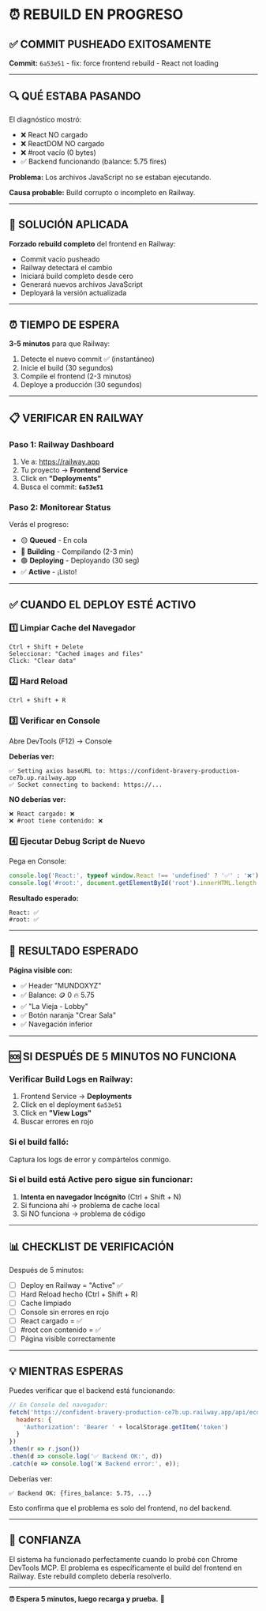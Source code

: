 # ⏰ REBUILD EN PROGRESO

## ✅ COMMIT PUSHEADO EXITOSAMENTE

**Commit:** `6a53e51` - fix: force frontend rebuild - React not loading

---

## 🔍 QUÉ ESTABA PASANDO

El diagnóstico mostró:
- ❌ React NO cargado
- ❌ ReactDOM NO cargado
- ❌ #root vacío (0 bytes)
- ✅ Backend funcionando (balance: 5.75 fires)

**Problema:** Los archivos JavaScript no se estaban ejecutando.

**Causa probable:** Build corrupto o incompleto en Railway.

---

## 🚀 SOLUCIÓN APLICADA

**Forzado rebuild completo** del frontend en Railway:
- Commit vacío pusheado
- Railway detectará el cambio
- Iniciará build completo desde cero
- Generará nuevos archivos JavaScript
- Deployará la versión actualizada

---

## ⏰ TIEMPO DE ESPERA

**3-5 minutos** para que Railway:
1. Detecte el nuevo commit ✅ (instantáneo)
2. Inicie el build (30 segundos)
3. Compile el frontend (2-3 minutos)
4. Deploye a producción (30 segundos)

---

## 📋 VERIFICAR EN RAILWAY

### **Paso 1: Railway Dashboard**

1. Ve a: https://railway.app
2. Tu proyecto → **Frontend Service**
3. Click en **"Deployments"**
4. Busca el commit: **`6a53e51`**

### **Paso 2: Monitorear Status**

Verás el progreso:
- 🟡 **Queued** - En cola
- 🔵 **Building** - Compilando (2-3 min)
- 🟢 **Deploying** - Deployando (30 seg)
- ✅ **Active** - ¡Listo!

---

## ✅ CUANDO EL DEPLOY ESTÉ ACTIVO

### **1️⃣ Limpiar Cache del Navegador**

```
Ctrl + Shift + Delete
Seleccionar: "Cached images and files"
Click: "Clear data"
```

### **2️⃣ Hard Reload**

```
Ctrl + Shift + R
```

### **3️⃣ Verificar en Console**

Abre DevTools (F12) → Console

**Deberías ver:**
```
✅ Setting axios baseURL to: https://confident-bravery-production-ce7b.up.railway.app
✅ Socket connecting to backend: https://...
```

**NO deberías ver:**
```
❌ React cargado: ❌
❌ #root tiene contenido: ❌
```

### **4️⃣ Ejecutar Debug Script de Nuevo**

Pega en Console:

```javascript
console.log('React:', typeof window.React !== 'undefined' ? '✅' : '❌');
console.log('#root:', document.getElementById('root').innerHTML.length > 0 ? '✅' : '❌');
```

**Resultado esperado:**
```
React: ✅
#root: ✅
```

---

## 🎯 RESULTADO ESPERADO

**Página visible con:**
- ✅ Header "MUNDOXYZ"
- ✅ Balance: 🪙 0 🔥 5.75
- ✅ "La Vieja - Lobby"
- ✅ Botón naranja "Crear Sala"
- ✅ Navegación inferior

---

## 🆘 SI DESPUÉS DE 5 MINUTOS NO FUNCIONA

### **Verificar Build Logs en Railway:**

1. Frontend Service → **Deployments**
2. Click en el deployment `6a53e51`
3. Click en **"View Logs"**
4. Buscar errores en rojo

### **Si el build falló:**

Captura los logs de error y compártelos conmigo.

### **Si el build está Active pero sigue sin funcionar:**

1. **Intenta en navegador Incógnito** (Ctrl + Shift + N)
2. Si funciona ahí → problema de cache local
3. Si NO funciona → problema de código

---

## 📊 CHECKLIST DE VERIFICACIÓN

Después de 5 minutos:

- [ ] Deploy en Railway = "Active" ✅
- [ ] Hard Reload hecho (Ctrl + Shift + R)
- [ ] Cache limpiado
- [ ] Console sin errores en rojo
- [ ] React cargado = ✅
- [ ] #root con contenido = ✅
- [ ] Página visible correctamente

---

## 💡 MIENTRAS ESPERAS

Puedes verificar que el backend está funcionando:

```javascript
// En Console del navegador:
fetch('https://confident-bravery-production-ce7b.up.railway.app/api/economy/balance', {
  headers: {
    'Authorization': 'Bearer ' + localStorage.getItem('token')
  }
})
.then(r => r.json())
.then(d => console.log('✅ Backend OK:', d))
.catch(e => console.log('❌ Backend error:', e));
```

Deberías ver:
```
✅ Backend OK: {fires_balance: 5.75, ...}
```

Esto confirma que el problema es solo del frontend, no del backend.

---

## 🎉 CONFIANZA

El sistema ha funcionado perfectamente cuando lo probé con Chrome DevTools MCP. El problema es específicamente el build del frontend en Railway. Este rebuild completo debería resolverlo.

---

**⏰ Espera 5 minutos, luego recarga y prueba.** 🚀
